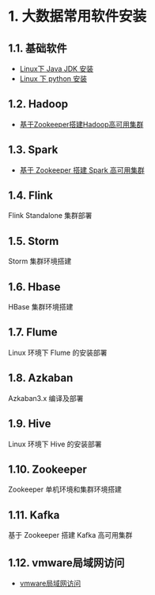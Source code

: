 # 1. 大数据常用软件安装
## 1.1. 基础软件
- [Linux下 Java JDK 安装](notes/大数据/大数据常用软件安装/基础软件/JDK安装.md)
- [Linux 下 python 安装](notes/大数据/大数据常用软件安装/基础软件/python安装.md)

## 1.2. Hadoop
- [基于Zookeeper搭建Hadoop高可用集群](notes/大数据/大数据常用软件安装/Hadoop/基于Zookeeper搭建Hadoop高可用集群.md)

## 1.3. Spark
- [基于 Zookeeper 搭建 Spark 高可用集群](notes/大数据/大数据常用软件安装/Spark/基于Zookeeper搭建Spark高可用集群.md)
## 1.4. Flink
Flink Standalone 集群部署
## 1.5. Storm 
Storm 集群环境搭建
## 1.6. Hbase
HBase 集群环境搭建
## 1.7. Flume
Linux 环境下 Flume 的安装部署
## 1.8. Azkaban
Azkaban3.x 编译及部署
## 1.9. Hive
Linux 环境下 Hive 的安装部署
## 1.10. Zookeeper
Zookeeper 单机环境和集群环境搭建
## 1.11. Kafka
基于 Zookeeper 搭建 Kafka 高可用集群
## 1.12. vmware局域网访问
- [vmware局域网访问](notes/大数据/大数据常用软件安装/vmware局域网访问/vmware局域网访问.md)